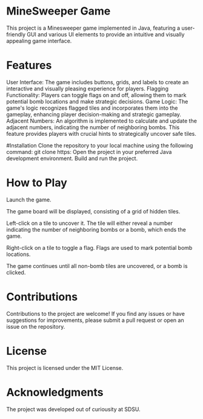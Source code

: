 # MineSweeper Game
This project is a Minesweeper game implemented in Java, featuring a user-friendly GUI and various UI elements to provide an intuitive and visually appealing game interface.

# Features
User Interface: The game includes buttons, grids, and labels to create an interactive and visually pleasing experience for players.
Flagging Functionality: Players can toggle flags on and off, allowing them to mark potential bomb locations and make strategic decisions.
Game Logic: The game's logic recognizes flagged tiles and incorporates them into the gameplay, enhancing player decision-making and strategic gameplay.
Adjacent Numbers: An algorithm is implemented to calculate and update the adjacent numbers, indicating the number of neighboring bombs. This feature provides players with crucial hints to strategically uncover safe tiles.

#Installation
Clone the repository to your local machine using the following command:
git clone https:
Open the project in your preferred Java development environment.
Build and run the project.

# How to Play
Launch the game.

The game board will be displayed, consisting of a grid of hidden tiles.

Left-click on a tile to uncover it. The tile will either reveal a number indicating the number of neighboring bombs or a bomb, which ends the game.

Right-click on a tile to toggle a flag. Flags are used to mark potential bomb locations.

The game continues until all non-bomb tiles are uncovered, or a bomb is clicked.

# Contributions
Contributions to the project are welcome! If you find any issues or have suggestions for improvements, please submit a pull request or open an issue on the repository.

# License
This project is licensed under the MIT License.

# Acknowledgments
The project was developed out of curiousity at SDSU.
